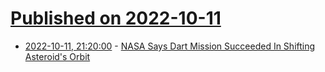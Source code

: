 # [Published on 2022-10-11](index.md)

* [2022-10-11, 21:20:00](https://science.slashdot.org/story/22/10/11/2052229/nasa-says-dart-mission-succeeded-in-shifting-asteroids-orbit?utm_source=rss1.0mainlinkanon&utm_medium=feed) - [NASA Says Dart Mission Succeeded In Shifting Asteroid's Orbit](https://science.slashdot.org/story/22/10/11/2052229/nasa-says-dart-mission-succeeded-in-shifting-asteroids-orbit?utm_source=rss1.0mainlinkanon&utm_medium=feed)

